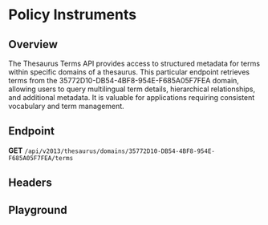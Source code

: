 <script setup>
import SwaggerUI from "@/swagger/view/SwaggerUI.vue"
import swaggerJson from "@/swagger/json/thesaurus/national-report/policy-instruments.json";

const swaggerSpecs = [
  { json:swaggerJson, protected: false },
]
</script>

# Policy Instruments

## Overview

The Thesaurus Terms API provides access to structured metadata for terms within specific domains of a thesaurus. This particular endpoint retrieves terms from the 35772D10-DB54-4BF8-954E-F685A05F7FEA domain, allowing users to query multilingual term details, hierarchical relationships, and additional metadata. It is valuable for applications requiring consistent vocabulary and term management.


## Endpoint

**GET** `/api/v2013/thesaurus/domains/35772D10-DB54-4BF8-954E-F685A05F7FEA/terms`

## Headers
<!--@include: @/../components/common/header/accept.md-->

## Playground

<SwaggerUI :swaggerSpecs="swaggerSpecs" />